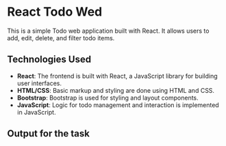 # React Todo Wed 

This is a simple Todo web application built with React. It allows users to add, edit, delete, and filter todo items.


## Technologies Used

- **React**: The frontend is built with React, a JavaScript library for building user interfaces.
- **HTML/CSS**: Basic markup and styling are done using HTML and CSS.
- **Bootstrap**: Bootstrap is used for styling and layout components.
- **JavaScript**: Logic for todo management and interaction is implemented in JavaScript.

###
## Output for the task


###

